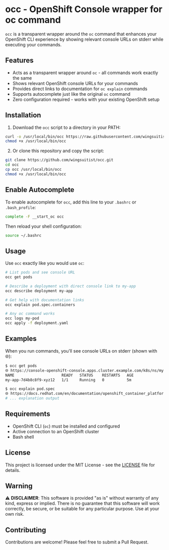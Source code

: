 # occ - OpenShift Console wrapper for oc command

`occ` is a transparent wrapper around the `oc` command that enhances your OpenShift CLI experience by showing relevant console URLs on stderr while executing your commands.

## Features

- Acts as a transparent wrapper around `oc` - all commands work exactly the same
- Shows relevant OpenShift console URLs for your commands
- Provides direct links to documentation for `oc explain` commands
- Supports autocomplete just like the original `oc` command
- Zero configuration required - works with your existing OpenShift setup

## Installation

1. Download the `occ` script to a directory in your PATH:
```bash
curl -o /usr/local/bin/occ https://raw.githubusercontent.com/wingsuitist/occ/main/occ
chmod +x /usr/local/bin/occ
```

2. Or clone this repository and copy the script:
```bash
git clone https://github.com/wingsuitist/occ.git
cd occ
cp occ /usr/local/bin/occ
chmod +x /usr/local/bin/occ
```

## Enable Autocomplete

To enable autocomplete for `occ`, add this line to your `.bashrc` or `.bash_profile`:

```bash
complete -F __start_oc occ
```

Then reload your shell configuration:
```bash
source ~/.bashrc
```

## Usage

Use `occ` exactly like you would use `oc`:

```bash
# List pods and see console URL
occ get pods

# Describe a deployment with direct console link to my-app
occ describe deployment my-app

# Get help with documentation links
occ explain pod.spec.containers

# Any oc command works
occ logs my-pod
occ apply -f deployment.yaml
```

## Examples

When you run commands, you'll see console URLs on stderr (shown with 🌐):

```bash
$ occ get pods
🌐 https://console-openshift-console.apps.cluster.example.com/k8s/ns/my-namespace/core~v1~Pod
NAME                     READY   STATUS    RESTARTS   AGE
my-app-7d4b8c8f9-xyz12   1/1     Running   0          5m
```

```bash
$ occ explain pod.spec
🌐 https://docs.redhat.com/en/documentation/openshift_container_platform/4.19/html-single/workloads_apis/index#pod-v1-1
# ... explanation output
```

## Requirements

- OpenShift CLI (`oc`) must be installed and configured
- Active connection to an OpenShift cluster
- Bash shell

## License

This project is licensed under the MIT License - see the [LICENSE](LICENSE) file for details.

## Warning

⚠️ **DISCLAIMER**: This software is provided "as is" without warranty of any kind, express or implied. There is no guarantee that this software will work correctly, be secure, or be suitable for any particular purpose. Use at your own risk.

## Contributing

Contributions are welcome! Please feel free to submit a Pull Request.
